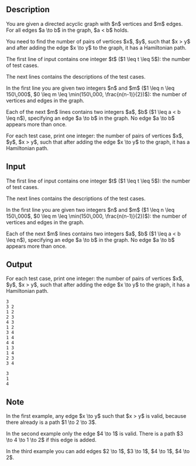## Description

<div><p>You are given a directed acyclic graph with $n$ vertices and $m$ edges. For all edges $a \to b$ in the graph, $a &lt; b$ holds.</p><p>You need to find the number of pairs of vertices $x$, $y$, such that $x &gt; y$ and after adding the edge $x \to y$ to the graph, it has a Hamiltonian path. </p></div><div class="input-specification"><p>The first line of input contains one integer $t$ ($1 \leq t \leq 5$): the number of test cases.</p><p>The next lines contains the descriptions of the test cases.</p><p>In the first line you are given two integers $n$ and $m$ ($1 \leq n \leq 150\,000$, $0 \leq m \leq \min(150\,000, \frac{n(n-1)}{2})$): the number of vertices and edges in the graph. </p><p>Each of the next $m$ lines contains two integers $a$, $b$ ($1 \leq a &lt; b \leq n$), specifying an edge $a \to b$ in the graph. No edge $a \to b$ appears more than once.</p></div><div class="output-specification"><p>For each test case, print one integer: the number of pairs of vertices $x$, $y$, $x &gt; y$, such that after adding the edge $x \to y$ to the graph, it has a Hamiltonian path. </p></div>

## Input

<p>The first line of input contains one integer $t$ ($1 \leq t \leq 5$): the number of test cases.</p><p>The next lines contains the descriptions of the test cases.</p><p>In the first line you are given two integers $n$ and $m$ ($1 \leq n \leq 150\,000$, $0 \leq m \leq \min(150\,000, \frac{n(n-1)}{2})$): the number of vertices and edges in the graph. </p><p>Each of the next $m$ lines contains two integers $a$, $b$ ($1 \leq a &lt; b \leq n$), specifying an edge $a \to b$ in the graph. No edge $a \to b$ appears more than once.</p>

## Output

<p>For each test case, print one integer: the number of pairs of vertices $x$, $y$, $x &gt; y$, such that after adding the edge $x \to y$ to the graph, it has a Hamiltonian path. </p>





```input1
3
3 2
1 2
2 3
4 3
1 2
3 4
1 4
4 4
1 3
1 4
2 3
3 4
```




```output1
3
1
4
```



## Note

<p>In the first example, any edge $x \to y$ such that $x &gt; y$ is valid, because there already is a path $1 \to 2 \to 3$.</p><p>In the second example only the edge $4 \to 1$ is valid. There is a path $3 \to 4 \to 1 \to 2$ if this edge is added.</p><p>In the third example you can add edges $2 \to 1$, $3 \to 1$, $4 \to 1$, $4 \to 2$.</p>
